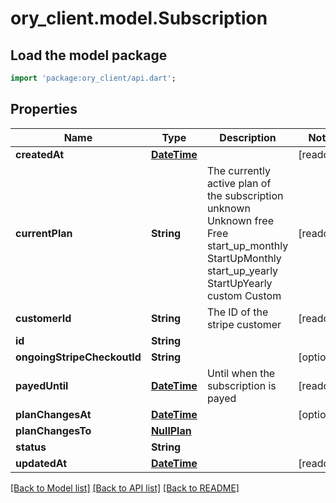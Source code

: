# ory_client.model.Subscription

## Load the model package
```dart
import 'package:ory_client/api.dart';
```

## Properties
Name | Type | Description | Notes
------------ | ------------- | ------------- | -------------
**createdAt** | [**DateTime**](DateTime.md) |  | [readonly] 
**currentPlan** | **String** | The currently active plan of the subscription unknown Unknown free Free start_up_monthly StartUpMonthly start_up_yearly StartUpYearly custom Custom | [readonly] 
**customerId** | **String** | The ID of the stripe customer | [readonly] 
**id** | **String** |  | 
**ongoingStripeCheckoutId** | **String** |  | [optional] 
**payedUntil** | [**DateTime**](DateTime.md) | Until when the subscription is payed | [readonly] 
**planChangesAt** | [**DateTime**](DateTime.md) |  | [optional] 
**planChangesTo** | [**NullPlan**](NullPlan.md) |  | 
**status** | **String** |  | 
**updatedAt** | [**DateTime**](DateTime.md) |  | [readonly] 

[[Back to Model list]](../README.md#documentation-for-models) [[Back to API list]](../README.md#documentation-for-api-endpoints) [[Back to README]](../README.md)


